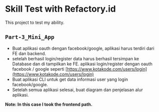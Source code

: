 # Skill Test with Refactory.id

This project to test my ability.

## `Part-3_Mini_App`

- Buat aplikasi oauth dengan facebook/google, aplikasi harus terdiri dari FE dan backend.
- setelah berhasil login/register data harus berhasil tersimpan ke Database dan di tampilkan ke FE. aplikasi login/register dengan oauth facebook / google seperti [https://www.kotakode.com/users/login](https://www.kotakode.com/users/login)
- Buat aplikasi CLI untuk get data informasi user yang login facebook/google.
- Setelah semua aplikasi selesai, buat diagram dan penjelasan alur aplikasi.

**Note: In this case I took the frontend path.**
